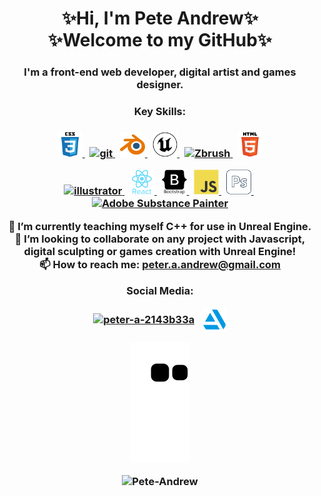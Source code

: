 
<h1 align="center">✨Hi, I'm Pete Andrew✨ <br>
✨Welcome to my GitHub✨
</h1>

<h3 align="center">I'm a front-end web developer, digital artist and games designer.</h3>

<h3 align="center">Key Skills:</h3>

<h3 align="center"> 

<p align="center"> 
  <a href="https://www.w3schools.com/css/" target="_blank" rel="noreferrer"> 
  <img src="https://raw.githubusercontent.com/devicons/devicon/master/icons/css3/css3-original-wordmark.svg" alt="css3" 
  width="40" height="40"/> </a>&nbsp;
  <a href="https://git-scm.com/" target="_blank" rel="noreferrer"> 
  <img src="https://www.vectorlogo.zone/logos/git-scm/git-scm-icon.svg" alt="git" 
  width="40" height="40"/> </a>&nbsp;
    <a href="https://www.blender.org/" target="_blank" rel="noreferrer">
  <img src="https://raw.githubusercontent.com/devicons/devicon/1119b9f84c0290e0f0b38982099a2bd027a48bf1/icons/blender/blender-original.svg" alt="blender"
  width="40" height="40"/> </a>&nbsp;
    <a href="https://www.unrealengine.com/en-US/" target="_blank" rel="noreferrer">
  <img src="https://raw.githubusercontent.com/devicons/devicon/1119b9f84c0290e0f0b38982099a2bd027a48bf1/icons/unrealengine/unrealengine-original.svg" alt="Unreal Engine" width="40" height="40"/> </a>&nbsp;
  <a href="[https://pixologic.com/](https://www.maxon.net/en/zbrush)" target="_blank" rel="noreferrer">
  <img src="https://cdn.icon-icons.com/icons2/512/PNG/512/zbrush_icon-icons.com_50712.png" alt="Zbrush" 
  width="40" height="40"/> </a>&nbsp;
  <a href="https://www.w3.org/html/" target="_blank" rel="noreferrer"> 
  <img src="https://raw.githubusercontent.com/devicons/devicon/master/icons/html5/html5-original-wordmark.svg" alt="html5"
  width="40" height="40"/> </a>
</p>

<p align="center"> 
  <a href="https://www.adobe.com/in/products/illustrator.html" target="_blank" rel="noreferrer"> 
  <img src="https://www.vectorlogo.zone/logos/adobe_illustrator/adobe_illustrator-icon.svg" alt="illustrator" 
  width="40" height="40"/> </a>&nbsp;
  <a href="https://reactjs.org/" target="_blank" rel="noreferrer"> <img src="https://raw.githubusercontent.com/devicons/devicon/master/icons/react/react-original-wordmark.svg" alt="react" 
  width="40" height="40"/> </a>&nbsp;
  <a href="https://getbootstrap.com" target="_blank" rel="noreferrer"> 
  <img src="https://raw.githubusercontent.com/devicons/devicon/master/icons/bootstrap/bootstrap-plain-wordmark.svg" alt="bootstrap" 
  width="40" height="40"/> </a>&nbsp;
  <a href="https://developer.mozilla.org/en-US/docs/Web/JavaScript" target="_blank" rel="noreferrer"> 
  <img src="https://raw.githubusercontent.com/devicons/devicon/master/icons/javascript/javascript-original.svg" alt="javascript" 
  width="40" height="40"/> </a>&nbsp;
  <a href="https://www.photoshop.com/en" target="_blank" rel="noreferrer">
  <img src="https://raw.githubusercontent.com/devicons/devicon/master/icons/photoshop/photoshop-line.svg" alt="photoshop" 
  width="40" height="40"/> </a>&nbsp;
  <a href="https://www.adobe.com/uk/products/substance3d-painter.html" target="_blank" rel="noreferrer">
  <img src="https://www.adobe.com/content/dam/cc/icons/pt_appicon_256.svg" alt="Adobe Substance Painter" 
  width="40" height="40"/> </a>
</p>

<!-- white space was causing display error!!  -->

<!-- - 🔭 I’m currently working on -->
🌱 I’m currently teaching myself C++ for use in Unreal Engine. <br>
👯 I’m looking to collaborate on any project with Javascript, digital sculpting or games creation with Unreal Engine! <br>
📫 How to reach me: peter.a.andrew@gmail.com <br>

Social Media: <br>

<p align="center">
   <a href="https://www.linkedin.com/in/peter-a-2143b33a/" target="blank"><img align="center" src="https://raw.githubusercontent.com/rahuldkjain/github-profile-readme-generator/master/src/images/icons/Social/linked-in-alt.svg" alt="peter-a-2143b33a" 
   height="40" width="40" /></a> &nbsp;        
   <a href="https://www.artstation.com/peterandrew" target="blank"><img align="center" src="logos/artstation_logo.svg" alt="peterandrew artstion" 
   height="40" width="40" /></a>

</p>

![Snake animation](https://raw.githubusercontent.com/Pete-Andrew/Pete-Andrew/d6ec99b841cf19bebff153786a019ef6fb897d0d/github-contribution-grid-snake.svg)

<!-- [![Pete-Andrew's GitHub stats](https://github-readme-stats.vercel.app/api?username=Pete-Andrew)](https://github.com/Pete-Andrew/github-readme-stats) -->

<!-- <p><img align="left" src="https://github-readme-stats-eadh.vercel.app/api/top-langs?username=Pete-Andrew&show_icons=true&locale=en&layout=compact" alt="Pete-Andrew most used languages" /></p> -->

<!-- <p><img align="center" src="https://github-readme-stats-eadh.vercel.app/api?username=Pete-Andrew&show_icons=true&locale=en" alt="Pete-Andrew github stats" /></p> -->

<p align="center"> <img src="https://komarev.com/ghpvc/?username=Pete-Andrew&label=Profile%20views&color=0e75b6&style=flat" alt="Pete-Andrew" /> </p>


<!--
https://github.com/anuraghazra/github-readme-stats#deploy-on-your-own-vercel-instance
https://blog.arnabghosh.me/add-github-dark-snake-animation-readme#heading-2-go-to-action
https://www.youtube.com/watch?v=n6d4KHSKqGk&t=107s   -- how to resolve the API limit with the stats. Need to use Classic personal access tokens from github.
**Pete-Andrew/Pete-Andrew** is a ✨ _special_ ✨ repository because its `README.md` (this file) appears on your GitHub profile.

Here are some ideas to get you started:

- 🔭 I’m currently working on ...
- 🌱 I’m currently learning ...
- 👯 I’m looking to collaborate on ...
- 🤔 I’m looking for help with ...
- 💬 Ask me about ...
- 📫 How to reach me: ...

- ⚡ Fun fact: ...
-->

<!-- <p><img align="left" src="https://github-readme-stats.vercel.app/api/top-langs?username=Pete-Andrew&show_icons=true&locale=en&layout=compact" alt="Pete-Andrew most used languages" /></p>

<p><img align="center" src="https://github-readme-stats.vercel.app/api?username=Pete-Andrew&show_icons=true&locale=en" alt="Pete-Andrew github stats" /></p> -->

